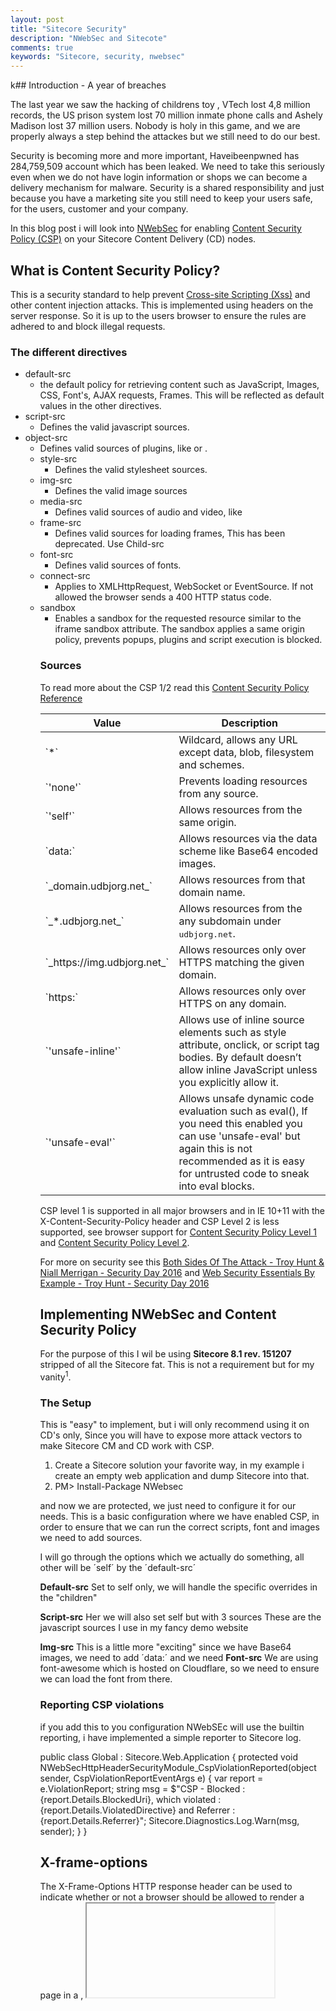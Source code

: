 ```yaml
---
layout: post
title: "Sitecore Security"
description: "NWebSec and Sitecote"
comments: true
keywords: "Sitecore, security, nwebsec"
---
```

k## Introduction - A year of breaches

The last year we saw the hacking of childrens toy , VTech lost 4,8 million records, the US prison system lost 70 million inmate phone calls and Ashely Madison lost 37 million users. Nobody is holy in this game, and we are properly always a step behind the attackes but we still need to do our best.

Security is becoming more and more important, Haveibeenpwned has 284,759,509 account which has been leaked. We need to take this seriously even when we do not have login information or shops we can become a delivery mechanism for malware. Security is a shared responsibility and just because you have a marketing site you still need to keep your users safe, for the users, customer and your company.

In this blog post i will look into [NWebSec](https://docs.nwebsec.com/en/4.2/) for enabling [Content Security Policy (CSP)](http://www.html5rocks.com/en/tutorials/security/content-security-policy/) on your Sitecore Content Delivery (CD) nodes.

##  What is Content Security Policy? ##

This is a security standard to help prevent [Cross-site Scripting (Xss)](https://www.owasp.org/index.php/Cross-site_Scripting_(XSS)) and other content injection attacks. This is implemented using headers on the server response. So it is up to the users browser to ensure the rules are adhered to and block illegal requests.

###  The different directives ###

 *   default-src
     *   the default policy for retrieving content such as JavaScript, Images, CSS, Font's, AJAX requests, Frames. This will be reflected as default values in the other directives.
 *   script-src
     *   Defines the valid javascript sources.
 *   object-src
     *   Defines valid sources of plugins, like <object> or <embed>.    
 *   style-src
     *   Defines the valid stylesheet sources.    
 *   img-src
     *   Defines the valid image sources    
 *   media-src
     *   Defines valid sources of audio and video, like <audio>, <video> elements.    
 *   frame-src
     *   Defines valid sources for loading frames, This has been deprecated. Use Child-src    
 *   font-src
     *   Defines valid sources of fonts.    
 *   connect-src
     *   Applies to XMLHttpRequest, WebSocket or EventSource. If not allowed the browser sends a 400 HTTP status code.
 *   sandbox
     *   Enables a sandbox for the requested resource similar to the iframe sandbox attribute. The sandbox applies a same origin policy, prevents popups, plugins and script execution is blocked.

###  Sources ###

To read more about the CSP 1/2 read this [Content Security Policy Reference](http://content-security-policy.com/)
<table><thead><tr><th>Value</th><th>Description</th></tr></thead><tbody><tr><td>`*`</td><td>Wildcard, allows any URL except data, blob, filesystem and schemes.</td></tr><tr><td>`'none'`</td><td>Prevents loading resources from any source.</td></tr><tr><td>`'self'`</td><td>Allows resources from the same origin.</td></tr><tr><td>`data:`</td><td>Allows resources via the data scheme like Base64 encoded images.</td></tr><tr><td>`_domain.udbjorg.net_`</td><td>Allows resources from that domain name.</td></tr><tr><td>`_*.udbjorg.net_`</td><td>Allows resources from the any subdomain under <span style="font-family: monospace;">udbjorg.net</span>.</td></tr><tr><td>`_https://img.udbjorg.net_`</td><td>Allows resources only over HTTPS matching the given domain.</td></tr><tr><td>`https:`</td><td>Allows resources only over HTTPS on any domain.</td></tr><tr><td>`'unsafe-inline'`</td><td>Allows use of inline source elements such as style attribute, onclick, or script tag bodies. By default doesn’t allow inline JavaScript unless you explicitly allow it.</td></tr><tr><td>`'unsafe-eval'`</td><td>Allows unsafe dynamic code evaluation such as eval(), If you need this enabled you can use 'unsafe-eval' but again this is not recommended as it is easy for untrusted code to sneak into eval blocks.</td></tr></tbody></table>

CSP level 1 is supported in all major browsers and in IE 10+11 with the X-Content-Security-Policy header and CSP Level 2 is less supported, see browser support for [Content Security Policy Level 1](http://caniuse.com/#feat=contentsecuritypolicy) and [Content Security Policy Level 2](http://caniuse.com/#search=csp).

For more on security see this [Both Sides Of The Attack - Troy Hunt & Niall Merrigan - Security Day 2016](https://vimeo.com/154956509) and [Web Security Essentials By Example - Troy Hunt - Security Day 2016](https://vimeo.com/154962595)

##  Implementing NWebSec and Content Security Policy ##

For the purpose of this I wil be using **Sitecore 8.1 rev. 151207** stripped of all the Sitecore fat. This is not a requirement but for my vanity<sup>1</sup>.

###  The Setup ###
This is "easy" to implement, but i will only recommend using it on CD's only, Since you will have to expose more attack vectors to make Sitecore CM and CD work with CSP.

1.  Create a Sitecore solution your favorite way, in my example i create an empty web application and dump Sitecore into that.
2.  PM> Install-Package NWebsec

and now we are protected, we just need to configure it for our needs.
This is a basic configuration where we have enabled CSP, in order to ensure that we can run the correct scripts, font and images we need to add sources.

<nwebsec>
    <httpHeaderSecurityModule xmlns="http://nwebsec.com/HttpHeaderSecurityModuleConfig.xsd"                               xmlns:xsi="http://www.w3.org/2001/XMLSchema-instance"   xsi:noNamespaceSchemaLocation="NWebsecConfig/HttpHeaderSecurityModuleConfig.xsd">
      <securityHttpHeaders>
          <x-Content-Type-Options enabled="true" />
          <content-Security-Policy enabled="true">           
          </content-Security-Policy>
      </securityHttpHeaders>
    </httpHeaderSecurityModule>
  </nwebsec>

I will go through the options which we actually do something, all other will be ´self´ by the ´default-src´

 **Default-src**
Set to self only, we will handle the specific overrides in the "children"
 <default-src self="true" />

 **Script-src**
Her we will also set self but with 3 sources 
<script-src self="true">
    <add source="https://code.jquery.com" />
    <add source="https://www.cdnjs.com/"/>
    <add source="https://cdnjs.com/"/>
</script-src>
These are the javascript sources I use in my fancy demo website

 **Img-src**
This is a little more "exciting" since we have Base64 images, we need to add ´data:´ and we need 
<img-src self="true">
    <add source="www.filldunphy.com"/>
    <add source="data:"/>
</img-src>
 **Font-src**
We are using font-awesome which is hosted on Cloudflare, so we need to ensure we can load the font from there.
<font-src self="true">
    <add source="https://cdnjs.cloudflare.com"/>
</font-src>

### Reporting CSP violations ###
if you add this to you configuration NWebSEc will use the builtin reporting, i have implemented a simple reporter to Sitecore log.
 <report-uri enableBuiltinHandler="true"/>
 
public class Global : Sitecore.Web.Application
{
    protected void NWebSecHttpHeaderSecurityModule_CspViolationReported(object sender, CspViolationReportEventArgs e)
    {
        var report = e.ViolationReport;
        string msg =
            $"CSP - Blocked : {report.Details.BlockedUri}, which violated : {report.Details.ViolatedDirective} and Referrer : {report.Details.Referrer}";
        Sitecore.Diagnostics.Log.Warn(msg, sender);
    }
}

## X-frame-options ##
The X-Frame-Options HTTP response header can be used to indicate whether or not a browser should be allowed to render a page in a <frame>, <iframe> or <object>.

You should also do security on your iframes, for my solution I have used the option ´SameOrigin´

To read more see [The X-frame-options Response Header](https://developer.mozilla.org/en-US/docs/Web/HTTP/X-Frame-Options)

<nwebsec>
    <httpHeaderSecurityModule xmlns="http://nwebsec.com/HttpHeaderSecurityModuleConfig.xsd" xmlns:xsi="http://www.w3.org/2001/XMLSchema-instance"   xsi:noNamespaceSchemaLocation="NWebsecConfig/HttpHeaderSecurityModuleConfig.xsd">
      <securityHttpHeaders>     
       <x-Frame-Options policy="SameOrigin" />
        ...
      </securityHttpHeaders>
    </httpHeaderSecurityModule>
  </nwebsec>

##  HTTP Strict Transport Security ##

Just enable it to to protect websites against protocol downgrade attacks and cookie hijacking. and you can force the browser to hard-code this enforcing [here](https://hstspreload.appspot.com/). But Troy Huns has alot more on the topic here, [Understanding Http Strict Transport Security (Hsts) And Preloading It Into The Browser](http://www.troyhunt.com/2015/06/understanding-http-strict-transport.html).

To enable it on your site add:
<nwebsec>
    <httpHeaderSecurityModule xmlns="http://nwebsec.com/HttpHeaderSecurityModuleConfig.xsd"  xmlns:xsi="http://www.w3.org/2001/XMLSchema-instance"   xsi:noNamespaceSchemaLocation="NWebsecConfig/HttpHeaderSecurityModuleConfig.xsd">
      <securityHttpHeaders>     
        <strict-Transport-Security max-age="365"  includeSubdomains="true" preload="true" />
        ...
      </securityHttpHeaders>
    </httpHeaderSecurityModule>
  </nwebsec>



##  TLS/SSL Everything ##

For you and your users you should use TLS/SSL the ensure transport security, If you find certificates to expensive you can use [Let's Encrypt](https://letsencrypt.readthedocs.org/en/latest/), you can implement it in IIS [Using Let's Encrypt With Iis On Windows](http://weblog.west-wind.com/posts/2016/Feb/22/Using-Lets-Encrypt-with-IIS-on-Windows). 
You could use a proxy/load balancer to do TLS/SSL termination this would also lessen the load on your frontend server but i will require strict security behind the proxy.To learn more about TLS/SSL termination see [How To Set Up Nginx Load Balancing With Ssl Termination](https://www.digitalocean.com/community/tutorials/how-to-set-up-nginx-load-balancing-with-ssl-termination)

## Wrapping up ##
All this is of course not that simple as i put it here, but i think you should use it and if you have to many sources you in you code this will blow up. But i think this will help you also with governace of your frontend dependencies so you don't end up with third-party jquery frenzy. 
I have add all my code to here - [Nwebsecdemo](https://github.com/magudb/NWebSecDemo)


<sup> 1. CMS as a platform or Sitecore is a monolith, bulks down development and time to market, most often ends up as a big ball of mud.</sup>
